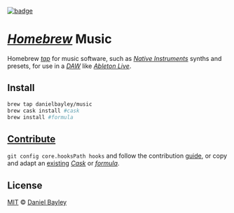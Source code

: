 [![badge][ci]][circle]

_[Homebrew]_ Music
==================
Homebrew _[tap]_ for music software, such as _[Native Instruments][NI]_ synths and presets, for use in a _[DAW]_ like _[Ableton Live][live]_.

Install
-------
~~~ sh
brew tap danielbayley/music
brew cask install #cask
brew install #formula
~~~

[Contribute][guide]
-------------------
`git config core.hooksPath hooks` and follow the contribution [guide], or copy and adapt an [existing] _[Cask]_ or _[formula]_.

License
-------
[MIT] © [Daniel Bayley]

[MIT]:            LICENSE.md
[Daniel Bayley]:  https://github.com/danielbayley

[ci]:               https://img.shields.io/circleci/project/danielbayley/homebrew-music.svg?style=flat-square
[circle]:           https://circleci.com/gh/danielbayley/homebrew-music

[homebrew]:       https://brew.sh
[tap]:            https://docs.brew.sh/Taps
[cask]:           https://github.com/Homebrew/homebrew-cask#homebrew-cask
[formula]:        https://github.com/Homebrew/brew/blob/master/docs/Formula-Cookbook.md#formula-cookbook

[guide]:          https://github.com/caskroom/homebrew-cask/blob/master/doc/development/adding_a_cask.md
[existing]:       Casks

[NI]:             https://native-instruments.com
[live]:           https://ableton.com/live
[DAW]:            https://wikipedia.org/wiki/Digital_audio_workstation

